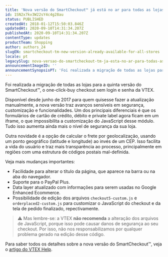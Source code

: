 ```yaml
---
title: 'Nova versão do SmartCheckout™ já está no ar para todas as lojas'
id: 1SN2x7kv3W22sY4c4g28au
status: PUBLISHED
createdAt: 2018-01-12T15:50:03.846Z
updatedAt: 2020-09-10T14:31:34.207Z
publishedAt: 2020-09-10T14:31:34.207Z
contentType: updates
productTeam: Shopping
author: authors_24
slugEN: smartcheckout-tm-new-version-already-available-for-all-stores
locale: pt
legacySlug: nova-versao-do-smartcheckout-tm-ja-esta-no-ar-para-todas-as-lojas
announcementImageID: ''
announcementSynopsisPT: 'Foi realizada a migração de todas as lojas para a quinta versão do SmartCheckout™.'
---
```


Foi realizada a migração de todas as lojas para a quinta versão do SmartCheckout™, o one-click-buy checkout sem login e senha da VTEX.

Disponível desde junho de 2017 para quem quisesse fazer a atualização manualmente, a nova versão traz avanços sensíveis em segurança, customização e funcionalidades. Um dos principais diferenciais é que os formulários de cartão de crédito, débito e private label agora ficam em um iframe, o que impossibilita a customização do JavaScript desse módulo. Tudo isso aumenta ainda mais o nível de segurança da sua loja.

Outra novidade é a opção de calcular o frete por geolocalização, usando um ponto geográfico (latitude e longitude) ao invés de um CEP. Isso facilita a vida do usuário e traz mais transparência ao processo, principalmente em regiões com uma estrutura de códigos postais mal-definida.

Veja mais mudanças importantes:

- Facilidade para alterar o título da página, que aparece na barra ou na aba do navegador.
- Suporte para o PayPal Plus.
- Data layer atualizado com informações para serem usadas no Google Enhanced Ecommerce.
- Possibilidade de edição dos arquivos `checkout5-custom.js` e `orderplaced2-custom.js` para customizar o JavaScript do checkout e da tela de pedido finalizado, repectivamente.

>⚠️ Mas lembre-se: a VTEX **não recomenda** a alteração dos arquivos de JavaScript, porque isso pode causar danos de segurança ao seu checkout. Por isso, não nos responsabilizamos por qualquer problema gerado na edição desse código.

Para saber todos os detalhes sobre a nova versão do SmartCheckout™, veja o [artigo do VTEX Help](/pt/tutorial/mudando-para-nova-versao-do-smart-checkout).
